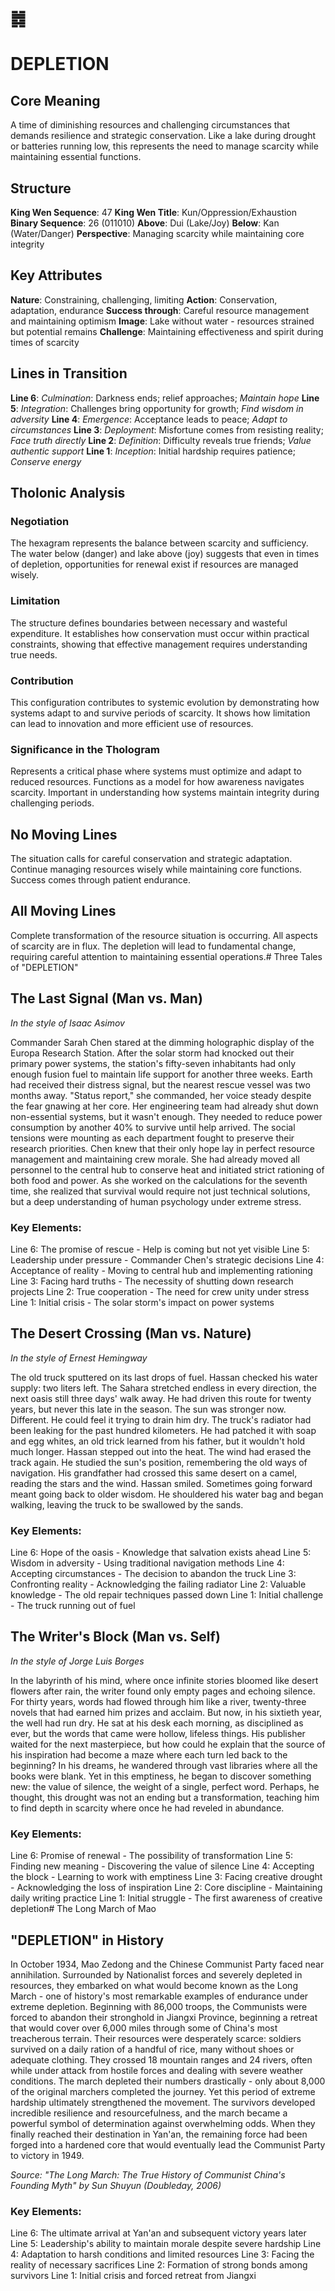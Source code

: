 # ䷮
# DEPLETION

## Core Meaning
A time of diminishing resources and challenging circumstances that demands resilience and strategic conservation. Like a lake during drought or batteries running low, this represents the need to manage scarcity while maintaining essential functions.

## Structure
**King Wen Sequence**: 47
**King Wen Title**: Kun/Oppression/Exhaustion
**Binary Sequence**: 26 (011010)
**Above**: Dui (Lake/Joy)
**Below**: Kan (Water/Danger)
**Perspective**: Managing scarcity while maintaining core integrity

## Key Attributes
**Nature**: Constraining, challenging, limiting
**Action**: Conservation, adaptation, endurance
**Success through**: Careful resource management and maintaining optimism
**Image**: Lake without water - resources strained but potential remains
**Challenge**: Maintaining effectiveness and spirit during times of scarcity

## Lines in Transition
**Line 6**: *Culmination*: Darkness ends; relief approaches; *Maintain hope*
**Line 5**: *Integration*: Challenges bring opportunity for growth; *Find wisdom in adversity*
**Line 4**: *Emergence*: Acceptance leads to peace; *Adapt to circumstances*
**Line 3**: *Deployment*: Misfortune comes from resisting reality; *Face truth directly*
**Line 2**: *Definition*: Difficulty reveals true friends; *Value authentic support*
**Line 1**: *Inception*: Initial hardship requires patience; *Conserve energy*

## Tholonic Analysis
### Negotiation
The hexagram represents the balance between scarcity and sufficiency. The water below (danger) and lake above (joy) suggests that even in times of depletion, opportunities for renewal exist if resources are managed wisely.

### Limitation
The structure defines boundaries between necessary and wasteful expenditure. It establishes how conservation must occur within practical constraints, showing that effective management requires understanding true needs.

### Contribution
This configuration contributes to systemic evolution by demonstrating how systems adapt to and survive periods of scarcity. It shows how limitation can lead to innovation and more efficient use of resources.

### Significance in the Thologram
Represents a critical phase where systems must optimize and adapt to reduced resources. Functions as a model for how awareness navigates scarcity. Important in understanding how systems maintain integrity during challenging periods.

## No Moving Lines
The situation calls for careful conservation and strategic adaptation. Continue managing resources wisely while maintaining core functions. Success comes through patient endurance.

## All Moving Lines
Complete transformation of the resource situation is occurring. All aspects of scarcity are in flux. The depletion will lead to fundamental change, requiring careful attention to maintaining essential operations.# Three Tales of "DEPLETION"

## The Last Signal (Man vs. Man)
*In the style of Isaac Asimov*

Commander Sarah Chen stared at the dimming holographic display of the Europa Research Station. After the solar storm had knocked out their primary power systems, the station's fifty-seven inhabitants had only enough fusion fuel to maintain life support for another three weeks. Earth had received their distress signal, but the nearest rescue vessel was two months away. "Status report," she commanded, her voice steady despite the fear gnawing at her core. Her engineering team had already shut down non-essential systems, but it wasn't enough. They needed to reduce power consumption by another 40% to survive until help arrived. The social tensions were mounting as each department fought to preserve their research priorities. Chen knew that their only hope lay in perfect resource management and maintaining crew morale. She had already moved all personnel to the central hub to conserve heat and initiated strict rationing of both food and power. As she worked on the calculations for the seventh time, she realized that survival would require not just technical solutions, but a deep understanding of human psychology under extreme stress.

### Key Elements:

Line 6: The promise of rescue - Help is coming but not yet visible
Line 5: Leadership under pressure - Commander Chen's strategic decisions
Line 4: Acceptance of reality - Moving to central hub and implementing rationing
Line 3: Facing hard truths - The necessity of shutting down research projects
Line 2: True cooperation - The need for crew unity under stress
Line 1: Initial crisis - The solar storm's impact on power systems

## The Desert Crossing (Man vs. Nature)
*In the style of Ernest Hemingway*

The old truck sputtered on its last drops of fuel. Hassan checked his water supply: two liters left. The Sahara stretched endless in every direction, the next oasis still three days' walk away. He had driven this route for twenty years, but never this late in the season. The sun was stronger now. Different. He could feel it trying to drain him dry. The truck's radiator had been leaking for the past hundred kilometers. He had patched it with soap and egg whites, an old trick learned from his father, but it wouldn't hold much longer. Hassan stepped out into the heat. The wind had erased the track again. He studied the sun's position, remembering the old ways of navigation. His grandfather had crossed this same desert on a camel, reading the stars and the wind. Hassan smiled. Sometimes going forward meant going back to older wisdom. He shouldered his water bag and began walking, leaving the truck to be swallowed by the sands.

### Key Elements:

Line 6: Hope of the oasis - Knowledge that salvation exists ahead
Line 5: Wisdom in adversity - Using traditional navigation methods
Line 4: Accepting circumstances - The decision to abandon the truck
Line 3: Confronting reality - Acknowledging the failing radiator
Line 2: Valuable knowledge - The old repair techniques passed down
Line 1: Initial challenge - The truck running out of fuel

## The Writer's Block (Man vs. Self)
*In the style of Jorge Luis Borges*

In the labyrinth of his mind, where once infinite stories bloomed like desert flowers after rain, the writer found only empty pages and echoing silence. For thirty years, words had flowed through him like a river, twenty-three novels that had earned him prizes and acclaim. But now, in his sixtieth year, the well had run dry. He sat at his desk each morning, as disciplined as ever, but the words that came were hollow, lifeless things. His publisher waited for the next masterpiece, but how could he explain that the source of his inspiration had become a maze where each turn led back to the beginning? In his dreams, he wandered through vast libraries where all the books were blank. Yet in this emptiness, he began to discover something new: the value of silence, the weight of a single, perfect word. Perhaps, he thought, this drought was not an ending but a transformation, teaching him to find depth in scarcity where once he had reveled in abundance.

### Key Elements:

Line 6: Promise of renewal - The possibility of transformation
Line 5: Finding new meaning - Discovering the value of silence
Line 4: Accepting the block - Learning to work with emptiness
Line 3: Facing creative drought - Acknowledging the loss of inspiration
Line 2: Core discipline - Maintaining daily writing practice
Line 1: Initial struggle - The first awareness of creative depletion# The Long March of Mao

## "DEPLETION" in History

In October 1934, Mao Zedong and the Chinese Communist Party faced near annihilation. Surrounded by Nationalist forces and severely depleted in resources, they embarked on what would become known as the Long March - one of history's most remarkable examples of endurance under extreme depletion. Beginning with 86,000 troops, the Communists were forced to abandon their stronghold in Jiangxi Province, beginning a retreat that would cover over 6,000 miles through some of China's most treacherous terrain. Their resources were desperately scarce: soldiers survived on a daily ration of a handful of rice, many without shoes or adequate clothing. They crossed 18 mountain ranges and 24 rivers, often while under attack from hostile forces and dealing with severe weather conditions. The march depleted their numbers drastically - only about 8,000 of the original marchers completed the journey. Yet this period of extreme hardship ultimately strengthened the movement. The survivors developed incredible resilience and resourcefulness, and the march became a powerful symbol of determination against overwhelming odds. When they finally reached their destination in Yan'an, the remaining force had been forged into a hardened core that would eventually lead the Communist Party to victory in 1949.

*Source: "The Long March: The True History of Communist China's Founding Myth" by Sun Shuyun (Doubleday, 2006)*

### Key Elements:
Line 6: The ultimate arrival at Yan'an and subsequent victory years later
Line 5: Leadership's ability to maintain morale despite severe hardship
Line 4: Adaptation to harsh conditions and limited resources
Line 3: Facing the reality of necessary sacrifices
Line 2: Formation of strong bonds among survivors
Line 1: Initial crisis and forced retreat from Jiangxi